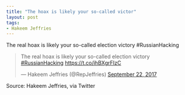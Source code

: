 ```yaml
---
title: "The hoax is likely your so-called victor"
layout: post
tags:
- Hakeem Jeffries
---
```


The real hoax is likely your so-called election victory #RussianHacking

<blockquote class="twitter-tweet"><p lang="en" dir="ltr">The real hoax is likely your so-called election victory <a href="https://twitter.com/hashtag/RussianHacking?src=hash&amp;ref_src=twsrc%5Etfw">#RussianHacking</a> <a href="https://t.co/ihBXgrFIzC">https://t.co/ihBXgrFIzC</a></p>&mdash; Hakeem Jeffries (@RepJeffries) <a href="https://twitter.com/RepJeffries/status/911236275679694849?ref_src=twsrc%5Etfw">September 22, 2017</a></blockquote> <script async src="https://platform.twitter.com/widgets.js" charset="utf-8"></script>

Source: Hakeem Jeffries, via Twitter
